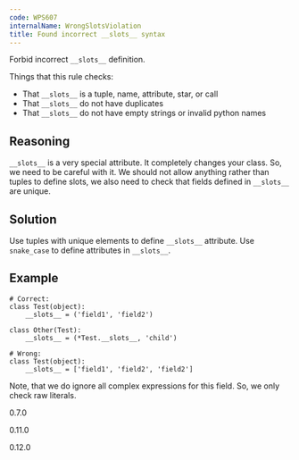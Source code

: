 ```yaml
---
code: WPS607
internalName: WrongSlotsViolation
title: Found incorrect __slots__ syntax
---
```


Forbid incorrect `__slots__` definition.

Things that this rule checks:

  - That `__slots__` is a tuple, name, attribute, star, or call
  - That `__slots__` do not have duplicates
  - That `__slots__` do not have empty strings or invalid python names

<!-- end list -->

## Reasoning
`__slots__` is a very special attribute. It completely changes your
class. So, we need to be careful with it. We should not allow
anything rather than tuples to define slots, we also need to check
that fields defined in `__slots__` are unique.

## Solution
Use tuples with unique elements to define `__slots__` attribute. Use
`snake_case` to define attributes in `__slots__`.

## Example

    # Correct:
    class Test(object):
        __slots__ = ('field1', 'field2')
    
    class Other(Test):
        __slots__ = (*Test.__slots__, 'child')
    
    # Wrong:
    class Test(object):
        __slots__ = ['field1', 'field2', 'field2']

Note, that we do ignore all complex expressions for this field. So, we
only check raw literals.

<div class="versionadded">

0.7.0

</div>

<div class="versionchanged">

0.11.0

</div>

<div class="versionchanged">

0.12.0

</div>